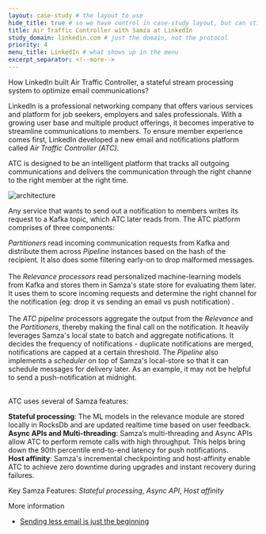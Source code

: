 ```yaml
---
layout: case-study # the layout to use
hide_title: true # so we have control in case-study layout, but can still use page
title: Air Traffic Controller with Samza at LinkedIn
study_domain: linkedin.com # just the domain, not the protocol
priority: 4
menu_title: LinkedIn # what shows up in the menu
excerpt_separator: <!--more-->
---
```

<!--
   Licensed to the Apache Software Foundation (ASF) under one or more
   contributor license agreements.  See the NOTICE file distributed with
   this work for additional information regarding copyright ownership.
   The ASF licenses this file to You under the Apache License, Version 2.0
   (the "License"); you may not use this file except in compliance with
   the License.  You may obtain a copy of the License at

       http://www.apache.org/licenses/LICENSE-2.0

   Unless required by applicable law or agreed to in writing, software
   distributed under the License is distributed on an "AS IS" BASIS,
   WITHOUT WARRANTIES OR CONDITIONS OF ANY KIND, either express or implied.
   See the License for the specific language governing permissions and
   limitations under the License.
-->

How LinkedIn built Air Traffic Controller, a stateful stream processing system to optimize email communications?

<!--more-->

LinkedIn is a professional networking company that offers various services and platform for job seekers, employers and sales professionals. With a growing user base and multiple product offerings, it becomes imperative to streamline communications to members. To ensure member experience comes first, LinkedIn developed a new email and notifications platform called *Air Traffic Controller (ATC)*.

ATC is designed to be an intelligent platform that tracks all outgoing communications and delivers the communication through the right channe to the right member at the right time.

<img src="/img/{{site.version}}/case-studies/linkedin-atc-samza-pipeline.png" alt="architecture" style="max-width: 80%; height: auto;" onclick="window.open(this.src)"/>

Any service that wants to send out a notification to members writes its request to a Kafka topic, which ATC later reads from. The ATC platform comprises of three components: <br/>

_Partitioners_ read incoming communication requests from Kafka and distribute them across _Pipeline_ instances based on the hash of the recipient. It also does some
filtering early-on to drop malformed messages. <br/><br/>
The _Relevance processors_ read personalized machine-learning models from Kafka and stores them in Samza's state store for evaluating them later. It uses them to score incoming requests and determine the right channel for the notification (eg: drop it vs sending an email vs push notification) . <br/><br/>
The _ATC pipeline_ processors aggregate the output from the _Relevance_ and the _Partitioners_, thereby making the final call on the notification. It heavily leverages Samza's local state to batch and aggregate notifications. It decides the frequency of notifications - duplicate notifications are merged, notifications are capped at a certain threshold. The _Pipeline_ also implements a _scheduler_ on top of Samza's local-store so that it can schedule messages for delivery later. As an example, it may not be helpful to send a push-notification at midnight. <br/><br/>


ATC uses several of Samza features:

**Stateful processing**: The ML models in the relevance module are stored locally in RocksDb and are updated realtime time based on user feedback. <br/>
**Async APIs and Multi-threading**: Samza’s multi-threading and Async APIs allow ATC to perform remote calls with high throughput. This helps bring down the 90th percentile end-to-end latency for push notifications. <br/>
**Host affinity**: Samza's incremental checkpointing and host-affinity enable ATC to achieve zero downtime during upgrades and instant recovery during failures. <br/>

Key Samza Features: *Stateful processing*, *Async API*, *Host affinity*

More information

- [Sending less email is just the beginning](https://blog.linkedin.com/2015/11/10/sending-less-email-is-just-the-beginning)

